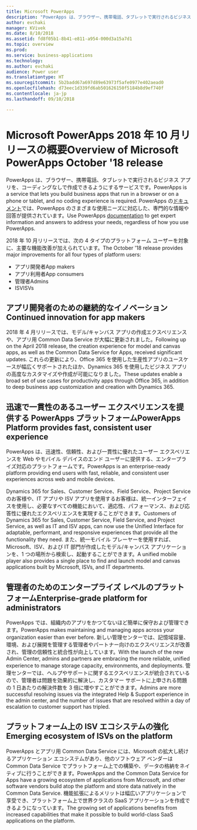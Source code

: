 ```yaml
---
title: Microsoft PowerApps
description: "PowerApps は、ブラウザー、携帯電話、タブレットで実行されるビジネス アプリを、コーディングなしで作成できるようにするサービスです。"
author: evchaki
manager: KVivek
ms.date: 8/10/2018
ms.assetid: fd8f05b1-8b41-e811-a954-000d3a15a7d1
ms.topic: overview
ms.prod: 
ms.service: business-applications
ms.technology: 
ms.author: evchaki
audience: Power user
ms.translationtype: HT
ms.sourcegitcommit: 5b2badd67a697d89e63973f5afe0977e402aead0
ms.openlocfilehash: d73eec1d339fd6ab501626150f5184b8d9ef740f
ms.contentlocale: ja-jp
ms.lasthandoff: 09/10/2018

---
```


# <a name="overview-of-microsoft-powerapps-october-18-release"></a><span data-ttu-id="486df-103">Microsoft PowerApps 2018 年 10 月リリースの概要</span><span class="sxs-lookup"><span data-stu-id="486df-103">Overview of Microsoft PowerApps October '18 release</span></span>

<span data-ttu-id="486df-104">PowerApps は、ブラウザー、携帯電話、タブレットで実行されるビジネス アプリを、コーディングなしで作成できるようにするサービスです。</span><span class="sxs-lookup"><span data-stu-id="486df-104">PowerApps is a service that lets you build business apps that run in a browser or on a phone or tablet, and no coding experience is required.</span></span> <span data-ttu-id="486df-105">PowerApps の[ドキュメント](https://docs.microsoft.com/powerapps/)では、PowerApps のさまざまな使用ニーズに対応した、専門的な情報や回答が提供されています。</span><span class="sxs-lookup"><span data-stu-id="486df-105">Use PowerApps [documentation](https://docs.microsoft.com/powerapps/) to get expert information and answers to address your needs, regardless of how you use PowerApps.</span></span>

<span data-ttu-id="486df-106">2018 年 10 月リリースでは、次の 4 タイプのプラットフォーム ユーザーを対象に、主要な機能改善が加えられています。</span><span class="sxs-lookup"><span data-stu-id="486df-106">The October '18 release provides major improvements for all four types of platform users:</span></span> 

- <span data-ttu-id="486df-107">アプリ開発者</span><span class="sxs-lookup"><span data-stu-id="486df-107">App makers</span></span>
- <span data-ttu-id="486df-108">アプリ利用者</span><span class="sxs-lookup"><span data-stu-id="486df-108">App consumers</span></span>
- <span data-ttu-id="486df-109">管理者</span><span class="sxs-lookup"><span data-stu-id="486df-109">Admins</span></span>
- <span data-ttu-id="486df-110">ISV</span><span class="sxs-lookup"><span data-stu-id="486df-110">ISVs</span></span>

## <a name="continued-innovation-for-app-makers"></a><span data-ttu-id="486df-111">アプリ開発者のための継続的なイノベーション</span><span class="sxs-lookup"><span data-stu-id="486df-111">Continued innovation for app makers</span></span> 

<span data-ttu-id="486df-112">2018 年 4 月リリースでは、モデル/キャンバス アプリの作成エクスペリエンスや、アプリ用 Common Data Service が大幅に更新されました。</span><span class="sxs-lookup"><span data-stu-id="486df-112">Following up on the April 2018 release, the creation experience for model and canvas apps, as well as the Common Data Service for Apps, received significant updates.</span></span> <span data-ttu-id="486df-113">これらの更新により、Office 365 を使用した生産性アプリのユースケースが幅広くサポートされたほか、Dynamics 365 を使用したビジネス アプリの高度なカスタマイズや作成が可能になりました。</span><span class="sxs-lookup"><span data-stu-id="486df-113">These updates enable a broad set of use cases for productivity apps through Office 365, in addition to deep business app customization and creation with Dynamics 365.</span></span>  

## <a name="powerapps-platform-provides-fast-consistent-user-experience"></a><span data-ttu-id="486df-114">迅速で一貫性のあるユーザー エクスペリエンスを提供する PowerApps プラットフォーム</span><span class="sxs-lookup"><span data-stu-id="486df-114">PowerApps Platform provides fast, consistent user experience</span></span> 

<span data-ttu-id="486df-115">PowerApps は、迅速性、信頼性、および一貫性に優れたユーザー エクスペリエンスを Web やモバイル デバイスのエンド ユーザーに提供する、エンタープライズ対応のプラットフォームです。</span><span class="sxs-lookup"><span data-stu-id="486df-115">PowerApps is an enterprise-ready platform providing end users with fast, reliable, and consistent user experiences across web and mobile devices.</span></span>  

<span data-ttu-id="486df-116">Dynamics 365 for Sales、Customer Service、Field Service、Project Service のお客様や、IT アプリや ISV アプリを使用するお客様は、統一インターフェイスを使用し、必要なすべての機能において、適応性、パフォーマンス、および応答性に優れたエクスペリエンスを実現することができます。</span><span class="sxs-lookup"><span data-stu-id="486df-116">Customers of Dynamics 365 for Sales, Customer Service, Field Service, and Project Service, as well as IT and ISV apps, can now use the Unified Interface for adaptable, performant, and responsive experiences that provide all the functionality they need.</span></span> <span data-ttu-id="486df-117">また、統一モバイル プレーヤーを使用すれば、Microsoft、ISV、および IT 部門が作成したモデル/キャンバス アプリケーションを、1 つの場所から検索し、起動することができます。</span><span class="sxs-lookup"><span data-stu-id="486df-117">A unified mobile player also provides a single place to find and launch model and canvas applications built by Microsoft, ISVs, and IT departments.</span></span>  

## <a name="enterprise-grade-platform-for-administrators"></a><span data-ttu-id="486df-118">管理者のためのエンタープライズ レベルのプラットフォーム</span><span class="sxs-lookup"><span data-stu-id="486df-118">Enterprise-grade platform for administrators</span></span> 

<span data-ttu-id="486df-119">PowerApps では、組織内のアプリをかつてないほど簡単に保守および管理できます。</span><span class="sxs-lookup"><span data-stu-id="486df-119">PowerApps makes maintaining and managing apps across your organization easier than ever before.</span></span> <span data-ttu-id="486df-120">新しい管理センターでは、記憶域容量、環境、および展開を管理する管理者やパートナー向けのエクスペリエンスが改善され、管理の信頼性と統合性が向上しています。</span><span class="sxs-lookup"><span data-stu-id="486df-120">With the launch of the new Admin Center, admins and partners are embracing the more reliable, unified experience to manage storage capacity, environments, and deployments.</span></span> <span data-ttu-id="486df-121">管理センターでは、ヘルプやサポートに関するエクスペリエンスが統合されているので、管理者は問題を効果的に解決し、カスタマー サポートに上申される問題の 1 日あたりの解決件数を 3 倍に増やすことができます。</span><span class="sxs-lookup"><span data-stu-id="486df-121">Admins are more successful resolving issues via the integrated Help & Support experience in the admin center, and the number of issues that are resolved within a day of escalation to customer support has tripled.</span></span> 

## <a name="emerging-ecosystem-of-isvs-on-the-platform"></a><span data-ttu-id="486df-122">プラットフォーム上の ISV エコシステムの強化</span><span class="sxs-lookup"><span data-stu-id="486df-122">Emerging ecosystem of ISVs on the platform</span></span>

<span data-ttu-id="486df-123">PowerApps とアプリ用 Common Data Service には、Microsoft の拡大し続けるアプリケーション エコシステムがあり、他のソフトウェア ベンダーは Common Data Service でプラットフォーム上での構築や、データの格納をネイティブに行うことができます。</span><span class="sxs-lookup"><span data-stu-id="486df-123">PowerApps and the Common Data Service for Apps have a growing ecosystem of applications from Microsoft, and other software vendors build atop the platform and store data natively in the Common Data Service.</span></span> <span data-ttu-id="486df-124">機能拡張によるメリットは幅広いアプリケーションで享受でき、プラットフォーム上で世界クラスの SaaS アプリケーションを作成できるようになっています。</span><span class="sxs-lookup"><span data-stu-id="486df-124">The growing set of applications benefits from increased capabilities that make it possible to build world-class SaaS applications on the platform.</span></span>

